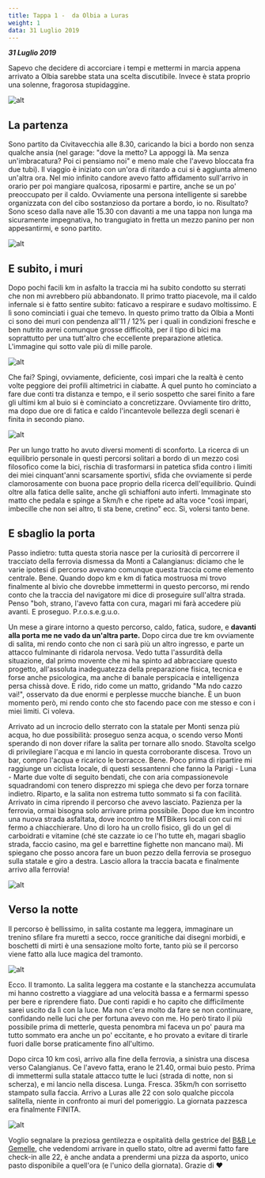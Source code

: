 ```yaml
---
title: Tappa 1 -  da Olbia a Luras
weight: 1
data: 31 Luglio 2019
---
```

***31 Luglio 2019***

Sapevo che decidere di accorciare i tempi e mettermi in marcia appena arrivato a Olbia sarebbe stata una scelta discutibile. Invece è stata proprio una solenne, fragorosa stupidaggine.

![alt](t1-01-1024x768.jpg)

## La partenza
Sono partito da Civitavecchia alle 8.30, caricando la bici a bordo non senza qualche ansia (nel garage: "dove la metto? La appoggi là. Ma senza un'imbracatura? Poi ci pensiamo noi" e meno male che l'avevo bloccata fra due tubi). Il viaggio è iniziato con un'ora di ritardo a cui si è aggiunta almeno un'altra ora. Nel mio infinito candore avevo fatto affidamento sull'arrivo in orario per poi mangiare qualcosa, riposarmi e partire, anche se un po' preoccupato per il caldo. Ovviamente una persona intelligente si sarebbe organizzata con del cibo sostanzioso da portare a bordo, io no. Risultato? Sono sceso dalla nave alle 15.30 con davanti a me una tappa non lunga ma sicuramente impegnativa, ho trangugiato in fretta un mezzo panino per non appesantirmi, e sono partito.

![alt](t1-02-1024x768.jpg)


## E subito, i muri 
Dopo pochi facili km in asfalto la traccia mi ha subito condotto su sterrati che non mi avrebbero più abbandonato. Il primo tratto piacevole, ma il caldo infernale si è fatto sentire subito: faticavo a respirare e sudavo moltissimo. E lì sono cominciati i guai che temevo. In questo primo tratto da Olbia a Monti ci sono dei muri con pendenza all'11 / 12% per i quali in condizioni fresche e ben nutrito avrei comunque grosse difficoltà, per il tipo di bici ma soprattutto per una tutt'altro che eccellente preparazione atletica. L'immagine qui sotto vale più di mille parole.

![alt](t1-03-1024x768.jpg)


Che fai? Spingi, ovviamente, deficiente, così impari che la realtà è cento volte peggiore dei profili altimetrici in ciabatte. A quel punto ho cominciato a fare due conti tra distanza e tempo, e il serio sospetto che sarei finito a fare gli ultimi km al buio si è cominciato a concretizzare. Ovviamente tiro dritto, ma dopo due ore di fatica e caldo l'incantevole bellezza degli scenari è finita in secondo piano.

![alt](t1-04-1024x768.jpg)

Per un lungo tratto ho avuto diversi momenti di sconforto. La ricerca di un equilibrio personale in questi percorsi solitari a bordo di un mezzo così filosofico come la bici, rischia di trasformarsi in patetica sfida contro i limiti dei miei cinquant'anni scarsamente sportivi, sfida che ovviamente si perde clamorosamente con buona pace proprio della ricerca dell'equilibrio. Quindi oltre alla fatica delle salite, anche gli schiaffoni auto inferti. Immaginate sto matto che pedala e spinge a 5km/h e che ripete ad alta voce "così impari, imbecille che non sei altro, ti sta bene, cretino" ecc. Sì, volersi tanto bene.

## E sbaglio la porta
Passo indietro: tutta questa storia nasce per la curiosità di percorrere il tracciato della ferrovia dismessa da Monti a Calangianus: diciamo che le varie ipotesi di percorso avevano comunque questa traccia come elemento centrale. Bene. Quando dopo km e km di fatica mostruosa mi trovo finalmente al bivio che dovrebbe immettermi in questo percorso, mi rendo conto che la traccia del navigatore mi dice di proseguire sull'altra strada. Penso "boh, strano, l'avevo fatta con cura, magari mi farà accedere più avanti. E proseguo. P.r.o.s.e.g.u.o.

Un mese a girare intorno a questo percorso, caldo, fatica, sudore, e **davanti alla porta me ne vado da un'altra parte.** Dopo circa due tre km ovviamente di salita, mi rendo conto che non ci sarà più un altro ingresso, e parte un attacco fulminante di ridarola nervosa. Vedo tutta l'assurdità della situazione, dal primo movente che mi ha spinto ad abbracciare questo progetto, all'assoluta inadeguatezza della preparazione fisica, tecnica e forse anche psicologica, ma anche di banale perspicacia e intelligenza persa chissà dove. E rido, rido come un matto, gridando "Ma ndo cazzo vai!", osservato da due enormi e perplesse mucche bianche. È un buon momento però, mi rendo conto che sto facendo pace con me stesso e con i miei limiti. Ci voleva.

Arrivato ad un incrocio dello sterrato con la statale per Monti senza più acqua, ho due possibilità: proseguo senza acqua, o scendo verso Monti sperando di non dover rifare la salita per tornare allo snodo. Stavolta scelgo di privilegiare l'acqua e mi lancio in questa corroborante discesa. Trovo un bar, compro l'acqua e ricarico le borracce. Bene. Poco prima di ripartire mi raggiunge un ciclista locale, di questi sessantenni che fanno la Parigi - Luna - Marte due volte di seguito bendati, che con aria compassionevole squadrandomi con tenero disprezzo mi spiega che devo per forza tornare indietro. Riparto, e la salita non estrema tutto sommato si fa con facilità. Arrivato in cima riprendo il percorso che avevo lasciato. Pazienza per la ferrovia, ormai bisogna solo arrivare prima possibile. Dopo due km incontro una nuova strada asfaltata, dove incontro tre MTBikers locali con cui mi fermo a chiacchierare. Uno di loro ha un crollo fisico, gli do un gel di carboidrati e vitamine (ché ste cazzate io ce l'ho tutte eh, magari sbaglio strada, faccio casino, ma gel e barrettine fighette non mancano mai). Mi spiegano che posso ancora fare un buon pezzo della ferrovia se proseguo sulla statale e giro a destra. Lascio allora la traccia bacata e finalmente arrivo alla ferrovia!

![alt](t1-05-1024x768.jpg)


## Verso la notte
Il percorso è bellissimo, in salita costante ma leggera, immaginare un trenino sfilare fra muretti a secco, rocce granitiche dai disegni morbidi, e boschetti di mirti è una sensazione molto forte, tanto più se il percorso viene fatto alla luce magica del tramonto.

![alt](t1-06-1024x768.jpg)


Ecco. Il tramonto. La salita leggera ma costante e la stanchezza accumulata mi hanno costretto a viaggiare ad una velocità bassa e a fermarmi spesso per bere e riprendere fiato. Due conti rapidi e ho capito che difficilmente sarei uscito da lì con la luce. Ma non c'era molto da fare se non continuare, confidando nelle luci che per fortuna avevo con me. Ho però tirato il più possibile prima di metterle, questa penombra mi faceva un po' paura ma tutto sommato era anche un po' eccitante, e ho provato a evitare di tirarle fuori dalle borse praticamente fino all'ultimo.

Dopo circa 10 km così, arrivo alla fine della ferrovia, a sinistra una discesa verso Calangianus. Ce l'avevo fatta, erano le 21.40, ormai buio pesto. Prima di immettermi sulla statale attacco tutte le luci (strada di notte, non si scherza), e mi lancio nella discesa. Lunga. Fresca. 35km/h con sorrisetto stampato sulla faccia. Arrivo a Luras alle 22 con solo qualche piccola salitella, niente in confronto ai muri del pomeriggio. La giornata pazzesca era finalmente FINITA.

![alt](t1-07-1024x768.jpg)


Voglio segnalare la preziosa gentilezza e ospitalità della gestrice del <a href="http://legemelleluras.it" target="_blank" rel="noopener noreferrer">B&B Le Gemelle</a>, che vedendomi arrivare in quello stato, oltre ad avermi fatto fare check-in alle 22, è anche andata a prendermi una pizza da asporto, unico pasto disponibile a quell'ora (e l'unico della giornata). Grazie di ❤️

